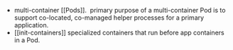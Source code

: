 - multi-container [[Pods]].  primary purpose of a multi-container Pod is to support co-located, co-managed helper processes for a primary application.
- [[init-containers]] specialized containers that run before app containers in a Pod.


